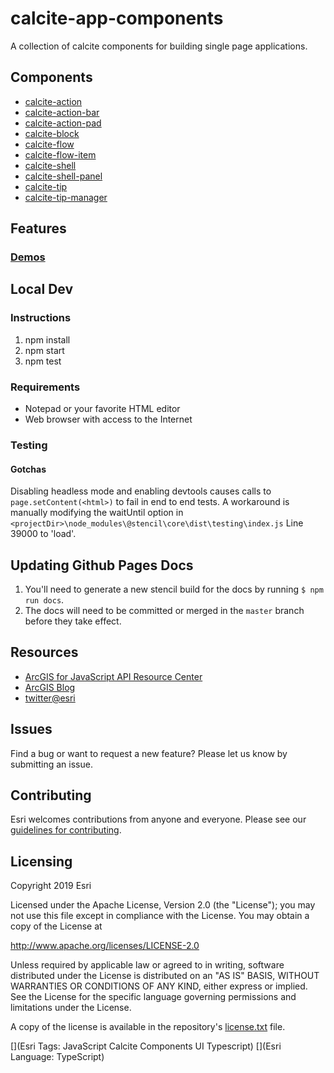 # calcite-app-components

A collection of calcite components for building single page applications.

## Components

- [calcite-action](/src/components/calcite-action/readme.md)
- [calcite-action-bar](/src/components/calcite-action-bar/readme.md)
- [calcite-action-pad](/src/components/calcite-action-pad/readme.md)
- [calcite-block](/src/components/calcite-block/readme.md)
- [calcite-flow](/src/components/calcite-flow/readme.md)
- [calcite-flow-item](/src/components/calcite-flow-item/readme.md)
- [calcite-shell](/src/components/calcite-shell/readme.md)
- [calcite-shell-panel](/src/components/calcite-shell-panel/readme.md)
- [calcite-tip](/src/components/calcite-tip/readme.md)
- [calcite-tip-manager](/src/components/calcite-tip-manager/readme.md)

## Features

### [Demos](https://arcgis.github.io/calcite-app-components/)

## Local Dev

### Instructions

1. npm install
2. npm start
3. npm test

### Requirements

- Notepad or your favorite HTML editor
- Web browser with access to the Internet

### Testing

#### Gotchas

Disabling headless mode and enabling devtools causes calls to `page.setContent(<html>)` to fail in end to end tests.
A workaround is manually modifying the waitUntil option in `<projectDir>\node_modules\@stencil\core\dist\testing\index.js` Line 39000 to 'load'.

## Updating Github Pages Docs

1. You'll need to generate a new stencil build for the docs by running `$ npm run docs`.
1. The docs will need to be committed or merged in the `master` branch before they take effect.

## Resources

- [ArcGIS for JavaScript API Resource Center](http://help.arcgis.com/en/webapi/javascript/arcgis/index.html)
- [ArcGIS Blog](http://blogs.esri.com/esri/arcgis/)
- [twitter@esri](http://twitter.com/esri)

## Issues

Find a bug or want to request a new feature? Please let us know by submitting an issue.

## Contributing

Esri welcomes contributions from anyone and everyone. Please see our [guidelines for contributing](https://github.com/esri/contributing).

## Licensing

Copyright 2019 Esri

Licensed under the Apache License, Version 2.0 (the "License");
you may not use this file except in compliance with the License.
You may obtain a copy of the License at

http://www.apache.org/licenses/LICENSE-2.0

Unless required by applicable law or agreed to in writing, software
distributed under the License is distributed on an "AS IS" BASIS,
WITHOUT WARRANTIES OR CONDITIONS OF ANY KIND, either express or implied.
See the License for the specific language governing permissions and
limitations under the License.

A copy of the license is available in the repository's [license.txt](https://raw.github.com/Esri/quickstart-map-js/master/license.txt) file.

[](Esri Tags: JavaScript Calcite Components UI Typescript)
[](Esri Language: TypeScript)​
